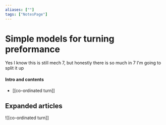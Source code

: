 ```yaml
---
aliases: [""]
tags: ["NotesPage"]
---
```


# Simple models for turning preformance
Yes I know this is still mech 7, but honestly there is so much in 7 I'm going to split it up
#### Intro and contents
- [[co-ordinated turn]]


## Expanded articles
![[co-ordinated turn]]